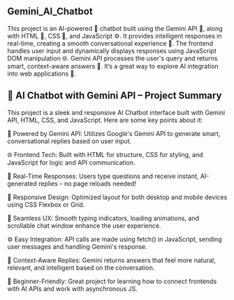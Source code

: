
## Gemini_AI_Chatbot

This project is an AI-powered 🤖 chatbot built using the Gemini API 🔮, along with HTML 🧱, CSS 🎨, and JavaScript ⚙️. It provides intelligent responses in real-time, creating a smooth conversational experience 💬. The frontend handles user input and dynamically displays responses using JavaScript DOM manipulation 🌐. Gemini API processes the user's query and returns smart, context-aware answers 🧠. It’s a great way to explore AI integration into web applications 🚀.



## 🤖 AI Chatbot with Gemini API – Project Summary

This project is a sleek and responsive AI Chatbot interface built with Gemini API, HTML, CSS, and JavaScript. Here are some key points about it:

🔮 Powered by Gemini API: Utilizes Google's Gemini API to generate smart, conversational replies based on user input.

🌐 Frontend Tech: Built with HTML for structure, CSS for styling, and JavaScript for logic and API communication.

💬 Real-Time Responses: Users type questions and receive instant, AI-generated replies – no page reloads needed!

📱 Responsive Design: Optimized layout for both desktop and mobile devices using CSS Flexbox or Grid.

🔁 Seamless UX: Smooth typing indicators, loading animations, and scrollable chat window enhance the user experience.

⚙️ Easy Integration: API calls are made using fetch() in JavaScript, sending user messages and handling Gemini's response.

🧠 Context-Aware Replies: Gemini returns answers that feel more natural, relevant, and intelligent based on the conversation.

🚀 Beginner-Friendly: Great project for learning how to connect frontends with AI APIs and work with asynchronous JS.

